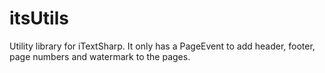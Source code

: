 itsUtils
========

Utility library for iTextSharp. It only has a PageEvent to add header, footer, page numbers and watermark to the pages.